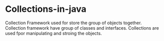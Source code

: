 # Collections-in-java
Collection Framework used for store the group of objects together.
Collection framework have  group of classes and interfaces.
Collections are used fpor manipulating and stroing the objects.
